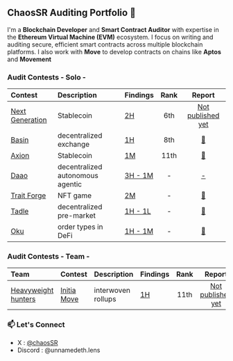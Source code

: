 ## ChaosSR Auditing Portfolio 👋

I'm a **Blockchain Developer** and **Smart Contract Auditor** with expertise in the **Ethereum Virtual Machine (EVM)** ecosystem. I focus on writing and auditing secure, efficient smart contracts across multiple blockchain platforms. I also work with  **Move** to develop contracts on chains like **Aptos** and **Movement**


### Audit Contests - Solo - 
|Contest|Description|Findings|Rank|Report|
|:------|:----------|:-------|:--:|:----:|
|[Next Generation ](https://code4rena.com/audits/2025-01-next-generation)|Stablecoin|[2H](https://code4rena.com/audits/2025-01-next-generation)|6th| [Not published yet](https://github.com/code-423n4/2025-01-next-generation-findings/issues/1) |
|[Basin ](https://code4rena.com/audits/2024-07-basin)| decentralized exchange |[ 1H ](https://code4rena.com/reports/2024-07-basin#h-01-wellupgradeable-can-be-upgraded-by-anyone)| 8th | [📄](https://github.com/code-423n4/2024-07-basin-findings/issues52) |
|[ Axion ](https://audits.sherlock.xyz/contests/552?filter=questions)|Stablecoin |[1M](https://audits.sherlock.xyz/contests/552?filter=results)| 11th | [📄](https://github.com/sherlock-audit/2024-10-axion-judging/issues/55)|
|[Daao ](https://cantina.xyz/competitions/bd43bdd1-bc7f-473b-96c0-d35d37f3db33)| decentralized autonomous agentic |[ 3H - 1M ](https://cantina.xyz/competitions/bd43bdd1-bc7f-473b-96c0-d35d37f3db33/leaderboard)| - | [-]() |
|[ Trait Forge ](https://code4rena.com/audits/2024-07-traitforge)| NFT game |[ 2M ](https://code4rena.com/reports/2024-07-traitforge#high-risk-findings-6)| - | [📄](https://code4rena.com/reports/2024-07-traitforge#high-risk-findings-6)|
|[Tadle](https://codehawks.cyfrin.io/c/2024-08-tadle)| decentralized pre-market |[ 1H - 1L ](https://codehawks.cyfrin.io/c/2024-08-tadle )| - | [📄](https://codehawks.cyfrin.io/c/2024-08-tadle)|
|[Oku](https://audits.sherlock.xyz/contests/641?filter=questions)|order types in DeFi|[1H - 1M](https://audits.sherlock.xyz/contests/641?filter=results)| - | [📄](https://audits.sherlock.xyz/contests/641?filter=results)|


### Audit Contests - Team - 
| Team |Contest|Description|Findings|Rank|Report|
|:-----|:------|:----------|:-------|:--:|:----:|
|[Heavyweight hunters](https://code4rena.com/@Heavyweight_hunters)|[ Initia Move ](https://code4rena.com/audits/2025-01-initia-move)|interwoven rollups|[1H]()|11th| [Not published yet]() |




### 📫 Let's Connect

- X : [@chaosSR](https://x.com/0xlinguin)
- Discord : @unnamedeth.lens


